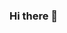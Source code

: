 ### Hi there 👋

<!--
**luppieliz/Luppieliz** is a ✨ _special_ ✨ repository because its `README.md` (this file) appears on your GitHub profile.

Here are some ideas to get you started:
- 👋 I'm currently working on GAINING THAT KNOWLEDGE and EXPERIENCE
- 🌱 I’m currently learning C,java,python 
- 👯 I’m looking to collaborate on any business analytics projects!
- 🤔 I’m looking for help with data structures and data science 
- 💬 Ask me about any design softwares!
- 📫 How to reach me: linkedin link is below! and @itslupieliz on instagram!


